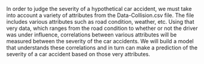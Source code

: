 In order to judge the severity of a hypothetical car accident, we must take into account a variety of attributes from the Data-Collision.csv file. The file includes various attributes such as road condition, weather, etc. Using that very data, which ranges from the road condition to whether or not the driver was under influence, correlations between various attributes will be measured between the severity of the car accidents. We will build a model that understands these correlations and in turn can make a prediction of the severity of a car accident based on those very attributes.
